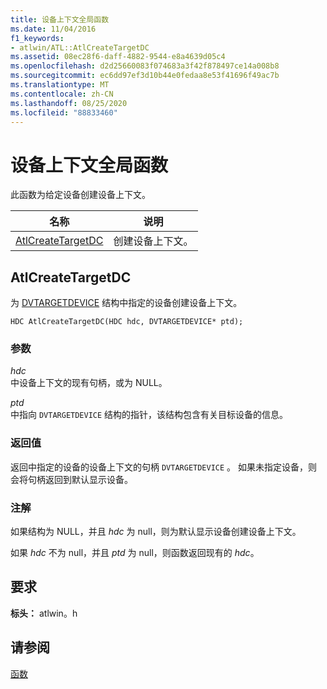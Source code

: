 ```yaml
---
title: 设备上下文全局函数
ms.date: 11/04/2016
f1_keywords:
- atlwin/ATL::AtlCreateTargetDC
ms.assetid: 08ec28f6-daff-4882-9544-e8a4639d05c4
ms.openlocfilehash: d2d25660083f074683a3f42f878497ce14a008b8
ms.sourcegitcommit: ec6dd97ef3d10b44e0fedaa8e53f41696f49ac7b
ms.translationtype: MT
ms.contentlocale: zh-CN
ms.lasthandoff: 08/25/2020
ms.locfileid: "88833460"
---
```

# <a name="device-context-global-functions"></a>设备上下文全局函数

此函数为给定设备创建设备上下文。

|名称|说明|
|-|-|
|[AtlCreateTargetDC](#atlcreatetargetdc)|创建设备上下文。|

## <a name="atlcreatetargetdc"></a><a name="atlcreatetargetdc"></a> AtlCreateTargetDC

为 [DVTARGETDEVICE](/windows/win32/api/objidl/ns-objidl-dvtargetdevice) 结构中指定的设备创建设备上下文。

```
HDC AtlCreateTargetDC(HDC hdc, DVTARGETDEVICE* ptd);
```

### <a name="parameters"></a>参数

*hdc*<br/>
中设备上下文的现有句柄，或为 NULL。

*ptd*<br/>
中指向 `DVTARGETDEVICE` 结构的指针，该结构包含有关目标设备的信息。

### <a name="return-value"></a>返回值

返回中指定的设备的设备上下文的句柄 `DVTARGETDEVICE` 。 如果未指定设备，则会将句柄返回到默认显示设备。

### <a name="remarks"></a>注解

如果结构为 NULL，并且 *hdc* 为 null，则为默认显示设备创建设备上下文。

如果 *hdc* 不为 null，并且 *ptd* 为 null，则函数返回现有的 *hdc*。

## <a name="requirements"></a>要求

**标头：** atlwin。h

## <a name="see-also"></a>请参阅

[函数](../../atl/reference/atl-functions.md)
